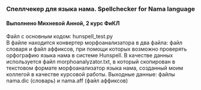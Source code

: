 ### Спеллчекер для языка нама. Spellchecker for Nama language
#### Выполнено Михневой Анной, 2 курс ФиКЛ
Файл с основным кодом: hunspell_test.py <br>
В файле находится конвертер морфоанализатора в два файла: файл словаря и файл аффиксов, при помощи которых возможно проверять орфографию языка нама в системе Hunspell.
В качестве данных используется файл morphoanalyzator.txt, в который скопирован в текстовом формате морфоанализатор языка нама, созданный моим коллегой в качестве курсовой работы.
Выходные данные: файлы nama.dic (словарь) и nama.aff (файл аффиксов)
